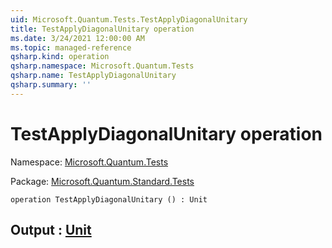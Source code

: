 ```yaml
---
uid: Microsoft.Quantum.Tests.TestApplyDiagonalUnitary
title: TestApplyDiagonalUnitary operation
ms.date: 3/24/2021 12:00:00 AM
ms.topic: managed-reference
qsharp.kind: operation
qsharp.namespace: Microsoft.Quantum.Tests
qsharp.name: TestApplyDiagonalUnitary
qsharp.summary: ''
---
```


# TestApplyDiagonalUnitary operation

Namespace: [Microsoft.Quantum.Tests](xref:Microsoft.Quantum.Tests)

Package: [Microsoft.Quantum.Standard.Tests](https://nuget.org/packages/Microsoft.Quantum.Standard.Tests)




```qsharp
operation TestApplyDiagonalUnitary () : Unit
```


## Output : [Unit](xref:microsoft.quantum.lang-ref.unit)

